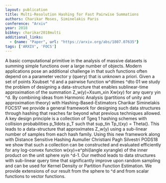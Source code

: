 ```yaml
---
layout: publication
title: Multi-Resolution Hashing for Fast Pairwise Summations
authors: Charikar Moses, Siminelakis Paris
conference: "Arxiv"
year: 2018
bibkey: charikar2018multi
additional_links:
  - {name: "Paper", url: "https://arxiv.org/abs/1807.07635"}
tags: ['ARXIV', 'FOCS']
---
```

A basic computational primitive in the analysis of massive datasets is summing simple functions over a large number of objects. Modern applications pose an additional challenge in that such functions often depend on a parameter vector y (query) that is unknown a priori. Given a set of points Xsubset ^d and a pairwise function w^dtimes ^dto 01 we study the problem of designing a data-structure that enables sublinear-time approximation of the summation Z_w(y)=Xsum_xin Xw(xy) for any query yin ^d. By combining ideas from Harmonic Analysis (partitions of unity and approximation theory) with Hashing-Based-Estimators Charikar Siminelakis FOCS17 we provide a general framework for designing such data structures through hashing that reaches far beyond what previous techniques allowed. A key design principle is a collection of Tgeq 1 hashing schemes with collision probabilities p_1ldots p_T such that sup_tin Tp_t(xy) = Theta(). This leads to a data-structure that approximates Z_w(y) using a sub-linear number of samples from each hash family. Using this new framework along with Distance Sensitive Hashing Aumuller Christiani Pagh Silvestri PODS18 we show that such a collection can be constructed and evaluated efficiently for any log-convex function w(xy)=e^phi(langle xyrangle) of the inner product on the unit sphere xyin ^d-1. Our method leads to data structures with sub-linear query time that significantly improve upon random sampling and can be used for Kernel Density or Partition Function Estimation. We provide extensions of our result from the sphere to ^d and from scalar functions to vector functions.
